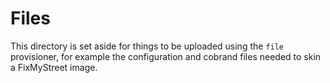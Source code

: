 # Files

This directory is set aside for things to be uploaded using the `file` provisioner,
for example the configuration and cobrand files needed to skin a FixMyStreet image.
